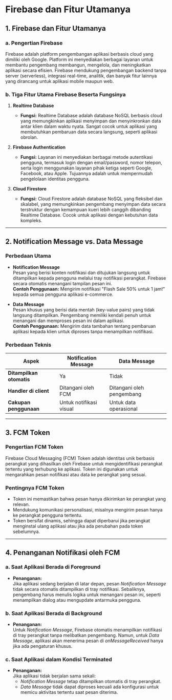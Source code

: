 
# Firebase dan Fitur Utamanya

## 1. Firebase dan Fitur Utamanya

### a. Pengertian Firebase
Firebase adalah platform pengembangan aplikasi berbasis cloud yang dimiliki oleh Google. Platform ini menyediakan berbagai layanan untuk membantu pengembang membangun, mengelola, dan meningkatkan aplikasi secara efisien. Firebase mendukung pengembangan backend tanpa server (serverless), integrasi real-time, analitik, dan banyak fitur lainnya yang dirancang untuk aplikasi mobile maupun web.

### b. Tiga Fitur Utama Firebase Beserta Fungsinya
1. **Realtime Database**
   - **Fungsi:** Realtime Database adalah database NoSQL berbasis cloud yang memungkinkan aplikasi menyimpan dan menyinkronkan data antar klien dalam waktu nyata. Sangat cocok untuk aplikasi yang membutuhkan pembaruan data secara langsung, seperti aplikasi obrolan.
   
2. **Firebase Authentication**
   - **Fungsi:** Layanan ini menyediakan berbagai metode autentikasi pengguna, termasuk login dengan email/password, nomor telepon, serta login menggunakan layanan pihak ketiga seperti Google, Facebook, atau Apple. Tujuannya adalah untuk mempermudah pengelolaan identitas pengguna.

3. **Cloud Firestore**
   - **Fungsi:** Cloud Firestore adalah database NoSQL yang fleksibel dan skalabel, yang memungkinkan pengembang menyimpan data secara terstruktur dengan kemampuan kueri lebih canggih dibanding Realtime Database. Cocok untuk aplikasi dengan kebutuhan data kompleks.

---

## 2. Notification Message vs. Data Message

### Perbedaan Utama
- **Notification Message**  
  Pesan yang berisi konten notifikasi dan ditujukan langsung untuk ditampilkan kepada pengguna melalui tray notifikasi perangkat. Firebase secara otomatis menangani tampilan pesan ini.  
  **Contoh Penggunaan:** Mengirim notifikasi "Flash Sale 50% untuk 1 jam!" kepada semua pengguna aplikasi e-commerce.

- **Data Message**  
  Pesan khusus yang berisi data mentah (key-value pairs) yang tidak langsung ditampilkan. Pengembang memiliki kendali penuh untuk menangani dan memproses pesan ini dalam aplikasi.  
  **Contoh Penggunaan:** Mengirim data tambahan tentang pembaruan aplikasi kepada klien untuk diproses tanpa menampilkan notifikasi.

### Perbedaan Teknis
| Aspek                   | Notification Message        | Data Message            |
|-------------------------|----------------------------|-------------------------|
| **Ditampilkan otomatis** | Ya                        | Tidak                  |
| **Handler di client**    | Ditangani oleh FCM         | Ditangani oleh pengembang |
| **Cakupan penggunaan**   | Untuk notifikasi visual    | Untuk data operasional |

---

## 3. FCM Token

### Pengertian FCM Token
Firebase Cloud Messaging (FCM) Token adalah identitas unik berbasis perangkat yang dihasilkan oleh Firebase untuk mengidentifikasi perangkat tertentu yang terhubung ke aplikasi. Token ini digunakan untuk mengarahkan pesan notifikasi atau data ke perangkat yang sesuai.

### Pentingnya FCM Token
- Token ini memastikan bahwa pesan hanya dikirimkan ke perangkat yang relevan.
- Mendukung komunikasi personalisasi, misalnya mengirim pesan hanya ke perangkat pengguna tertentu.
- Token bersifat dinamis, sehingga dapat diperbarui jika perangkat menginstal ulang aplikasi atau jika ada perubahan pada token sebelumnya.

---

## 4. Penanganan Notifikasi oleh FCM

### a. Saat Aplikasi Berada di Foreground
- **Penanganan:**  
  Jika aplikasi sedang berjalan di latar depan, pesan *Notification Message* tidak secara otomatis ditampilkan di tray notifikasi. Sebaliknya, pengembang harus menulis logika untuk menangani pesan ini, seperti menampilkan dialog atau mengupdate antarmuka pengguna.

### b. Saat Aplikasi Berada di Background
- **Penanganan:**  
  Untuk *Notification Message*, Firebase otomatis menampilkan notifikasi di tray perangkat tanpa melibatkan pengembang. Namun, untuk *Data Message*, aplikasi akan menerima pesan di *onMessageReceived* hanya jika ada pengaturan khusus.

### c. Saat Aplikasi dalam Kondisi Terminated
- **Penanganan:**  
  Jika aplikasi tidak berjalan sama sekali:
  - *Notification Message* tetap ditampilkan otomatis di tray perangkat.
  - *Data Message* tidak dapat diproses kecuali ada konfigurasi untuk memicu aktivitas tertentu saat pesan diterima.

